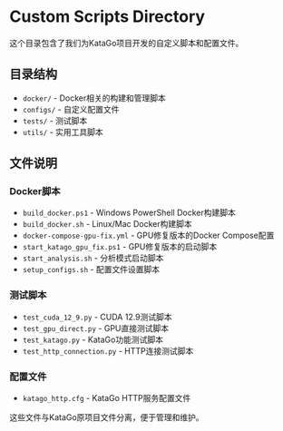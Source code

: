 # Custom Scripts Directory

这个目录包含了我们为KataGo项目开发的自定义脚本和配置文件。

## 目录结构

- `docker/` - Docker相关的构建和管理脚本
- `configs/` - 自定义配置文件
- `tests/` - 测试脚本
- `utils/` - 实用工具脚本

## 文件说明

### Docker脚本
- `build_docker.ps1` - Windows PowerShell Docker构建脚本
- `build_docker.sh` - Linux/Mac Docker构建脚本
- `docker-compose-gpu-fix.yml` - GPU修复版本的Docker Compose配置
- `start_katago_gpu_fix.ps1` - GPU修复版本的启动脚本
- `start_analysis.sh` - 分析模式启动脚本
- `setup_configs.sh` - 配置文件设置脚本

### 测试脚本
- `test_cuda_12_9.py` - CUDA 12.9测试脚本
- `test_gpu_direct.py` - GPU直接测试脚本
- `test_katago.py` - KataGo功能测试脚本
- `test_http_connection.py` - HTTP连接测试脚本

### 配置文件
- `katago_http.cfg` - KataGo HTTP服务配置文件

这些文件与KataGo原项目文件分离，便于管理和维护。